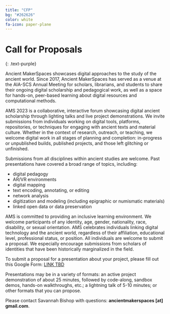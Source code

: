 ```yaml
---
title: "CFP"
bg: "#262626"
color: white
fa-icon: paper-plane
---
```


# Call for Proposals
{: .text-purple}

Ancient MakerSpaces showcases digital approaches to the study of the ancient world. Since 2017, Ancient MakerSpaces has served as a venue at the AIA-SCS Annual Meeting for scholars, librarians, and students to share their ongoing digital scholarship and pedagogical work, as well as a space for hands-on, peer-based learning about digital resources and computational methods.

AMS 2023 is a collaborative, interactive forum showcasing digital ancient scholarship through lighting talks and live project demonstrations. We invite submissions from individuals working on digital tools, platforms, repositories, or techniques for engaging with ancient texts and material culture. Whether in the context of research, outreach, or teaching, we welcome digital work in all stages of planning and completion: in-progress or unpublished builds, published projects, and those left glitching or unfinished.

Submissions from all disciplines within ancient studies are welcome. Past presentations have covered a broad range of topics, including:

- digital pedagogy
- AR/VR environments
- digital mapping
- text encoding, annotating, or editing
- network analysis
- digitization and modeling (including epigraphic or numismatic materials)
- linked open data or data preservation

AMS is committed to providing an inclusive learning environment. We welcome participants of any identity, age, gender, nationality, race, disability, or sexual orientation. AMS celebrates individuals linking digital technology and the ancient world, regardless of their affiliation, educational level, professional status, or position. All individuals are welcome to submit a proposal. We especially encourage submissions from scholars of identities that have been historically marginalized in the field.

To submit a proposal for a presentation about your project, please fill out this Google Form: [LINK TBD](#)

Presentations may be in a variety of formats: an active project demonstration of about 25 minutes, followed by code-along, sandbox demos, hands-on walkthroughs, etc.; a lightning talk of 5-10 minutes; or other formats that you can propose. 

Please contact Savannah Bishop with questions: **ancientmakerspaces [at] gmail.com**.
